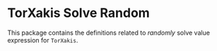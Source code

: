 # TorXakis Solve Random

This package contains the definitions related to *randomly* solve value expression for `TorXakis`.